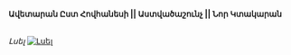 **Ավետարան Ըստ Հովհանեսի || Աստվածաշունչ || Նոր Կտակարան**

\
_Լսել_
[![Լսել](https://steamuserimages-a.akamaihd.net/ugc/364031285151936384/CABEA5103DFCCC0F86EE38B0C40C8E0B55814C9B/?imw=512&imh=512&ima=fit&impolicy=Letterbox&imcolor=%23000000&letterbox=true)](https://www.youtube.com/watch?v=RiWQfRba5Go&list=PLiqVN24ARkiU3mGKGQITLKdUf0RkjozAW&index=4)
